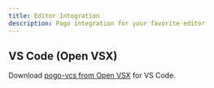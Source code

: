 ```yaml
---
title: Editor Integration
description: Pogo integration for your favorite editor
---
```


## VS Code (Open VSX)

Download [pogo-vcs from Open VSX](https://open-vsx.org/extension/pogo-vcs/pogo-vcs) for VS Code.
